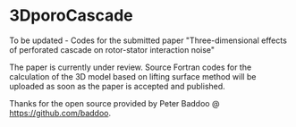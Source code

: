 # 3DporoCascade
To be updated - Codes for the submitted paper "Three-dimensional effects of perforated cascade on rotor-stator interaction noise"

The paper is currently under review. Source Fortran codes for the calculation of the 3D model based on lifting surface method will be uploaded as soon as the paper is accepted and published. 

Thanks for the open source provided by Peter Baddoo @ https://github.com/baddoo.
